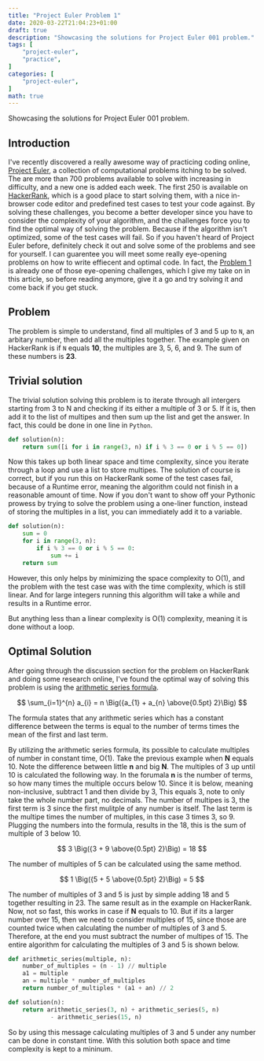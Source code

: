 ```yaml
---
title: "Project Euler Problem 1"
date: 2020-03-22T21:04:23+01:00
draft: true
description: "Showcasing the solutions for Project Euler 001 problem."
tags: [
    "project-euler",
    "practice",
]
categories: [
    "project-euler",
]
math: true
---
```

Showcasing the solutions for Project Euler 001 problem.
<!--more-->

## Introduction

I've recently discovered a really awesome way of practicing coding online, [Project Euler](https://projecteuler.net/about), a collection of computational problems itching to be solved. The are more than 700 problems available to solve with increasing in difficulty, and a new one is added each week. The first 250 is available on [HackerRank](https://www.hackerrank.com/contests/projecteuler/challenges), which is a good place to start solving them, with a nice in-browser code editor and predefined test cases to test your code against. By solving these challenges, you become a better developer since you have to consider the complexity of your algorithm, and the challenges force you to find the optimal way of solving the problem. Because if the algorithm isn't optimized, some of the test cases will fail. So if you haven't heard of Project Euler before, definitely check it out and solve some of the problems and see for yourself. I can guarentee you will meet some really eye-opening problems on how to write effiecent and optimal code. In fact, the [Problem 1](https://www.hackerrank.com/contests/projecteuler/challenges/euler001/problem) is already one of those eye-opening challenges, which I give my take on in this article, so before reading anymore, give it a go and try solving it and come back if you get stuck.

## Problem

The problem is simple to understand, find all multiples of 3 and 5 up to `N`, an arbitary number, then add all the multiples together. The example given on HackerRank is if `N` equals **10**, the multiples are 3, 5, 6, and 9. The sum of these numbers is **23**.

## Trivial solution

The trivial solution solving this problem is to iterate through all intergers starting from 3 to N and checking if its either a multiple of 3 or 5. If it is, then add it to the list of multipes and then sum up the list and get the answer. In fact, this could be done in one line in `Python`.

```python
def solution(n):
    return sum([i for i in range(3, n) if i % 3 == 0 or i % 5 == 0])
```

Now this takes up both linear space and time complexity, since you iterate through a loop and use a list to store multipes. The solution of course is correct, but if you run this on HackerRank some of the test cases fail, because of a Runtime error, meaning the algorithm could not finish in a reasonable amount of time. Now if you don't want to show off your Pythonic prowess by trying to solve the problem using a one-liner function, instead of storing the multiples in a list, you can immediately add it to a variable.

```python
def solution(n):
    sum = 0
    for i in range(3, n):
        if i % 3 == 0 or i % 5 == 0:
            sum += i
    return sum
```

However, this only helps by minimizing the space complexity to O(1), and the problem with the test case was with the time complexity, which is still linear. And for large integers running this algorithm will take a while and results in a Runtime error.

But anything less than a linear complexity is O(1) complexity, meaning it is done without a loop.

## Optimal Solution

After going through the discussion section for the problem on HackerRank and doing some research online, I've found the optimal way of solving this problem is using the [arithmetic series formula](https://www.mathwords.com/a/arithmetic_series.htm).

<!-- $$
\sum_{i=1}^{n} a_{i} = \Big(\frac n 2\Big)(a_{1} + a_{n})
$$ -->

$$
\sum_{i=1}^{n} a_{i} = n \Big({a_{1} + a_{n} \above{0.5pt} 2}\Big)
$$

The formula states that any arithmetic series which has a constant difference between the terms is equal to the number of terms times the mean of the first and last term.

By utilizing the arithmetic series formula, its possible to calculate multiples of number in constant time, O(1). Take the previous example when **N** equals 10. Note the difference between little **n** and big **N**. The multiples of 3 up until 10 is calculated the following way. In the forumala **n** is the number of terms, so how many times the multiple occurs below 10. Since it is below, meaning non-inclusive, subtract 1 and then divide by 3, This equals 3, note to only take the whole number part, no decimals. The number of multipes is 3, the first term is 3 since the first mulitple of any number is itself. The last term is the multipe times the number of multiples, in this case 3 times 3, so 9. Plugging the numbers into the formula, results in the 18, this is the sum of multiple of 3 below 10.

$$
3 \Big({3 + 9 \above{0.5pt} 2}\Big) = 18
$$

The number of multiples of 5 can be calculated using the same method.

$$
1 \Big({5 + 5 \above{0.5pt} 2}\Big) = 5
$$

The number of multiples of 3 and 5 is just by simple adding 18 and 5 together resulting in 23. The same result as in the example on HackerRank. Now, not so fast, this works in case if **N** equals to 10. But if its a larger number over 15, then we need to consider multiples of 15, since those are counted twice when calculating the number of multiples of 3 and 5. Therefore, at the end you must subtract the number of multipes of 15. The entire algorithm for calculating the multiples of 3 and 5 is shown below.

```python
def arithmetic_series(multiple, n):
    number_of_multiples = (n - 1) // multiple
    a1 = multiple
    an = multiple * number_of_multiples
    return number_of_multiples * (a1 + an) // 2

def solution(n):
    return arithmetic_series(3, n) + arithmetic_series(5, n) 
            - arithmetic_series(15, n)
```

So by using this message calculating multiples of 3 and 5 under any number can be done in constant time. With this solution both space and time complexity is kept to a mininum.